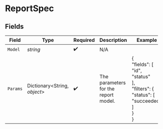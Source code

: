 # ReportSpec


## Fields

| Field                                                                      | Type                                                                       | Required                                                                   | Description                                                                | Example                                                                    |
| -------------------------------------------------------------------------- | -------------------------------------------------------------------------- | -------------------------------------------------------------------------- | -------------------------------------------------------------------------- | -------------------------------------------------------------------------- |
| `Model`                                                                    | *string*                                                                   | :heavy_check_mark:                                                         | N/A                                                                        |                                                                            |
| `Params`                                                                   | Dictionary<String, *object*>                                               | :heavy_check_mark:                                                         | The parameters for the report model.                                       | {<br/>"fields": [<br/>"id",<br/>"status"<br/>],<br/>"filters": {<br/>"status": [<br/>"succeeded"<br/>]<br/>}<br/>} |
